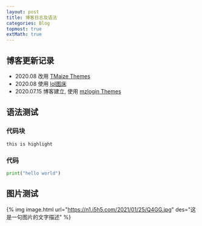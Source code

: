 ```yaml
---    
layout: post    
title: 博客日志及语法    
categories: Blog    
topmost: true   
extMath: true 
---   
```

  
## 博客更新记录  
- 2020.08 改用 [TMaize Themes](https://github.com/TMaize/tmaize-blog)    
- 2020.08 使用 [lol图床](https://imagelol.com)    
- 2020.07.15 博客建立, 使用 [mzlogin Themes](https://github.com/mzlogin/mzlogin.github.io)    
  
## 语法测试  
### 代码块  
`this is highlight`  
  
### 代码  
``` python  
print("hello world")  
```

## 图片测试
{% img image.html url="https://n1.i5h5.com/2021/01/25/Q4GG.jpg" des="这是一句图片的文字描述" %}
